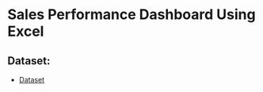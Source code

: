 # Sales Performance Dashboard Using Excel

## Dataset:
- [Dataset](https://www.kaggle.com/datasets/rohitsahoo/sales-forecasting)
